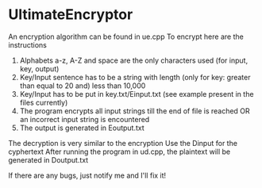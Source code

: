 # UltimateEncryptor

An encryption algorithm can be found in ue.cpp
To encrypt here are the instructions
1. Alphabets a-z, A-Z and space are the only characters used (for input, key, output)
2. Key/Input sentence has to be a string with length (only for key: greater than equal to 20 and) less than 10,000
3. Key/Input has to be put in key.txt/Einput.txt (see example present in the files currently)
4. The program encrypts all input strings till the end of file is reached OR an incorrect input string is encountered
5. The output is generated in Eoutput.txt

The decryption is very similar to the encryption
Use the Dinput for the cyphertext
After running the program in ud.cpp, the plaintext will be generated in Doutput.txt

If there are any bugs, just notify me and I'll fix it!
